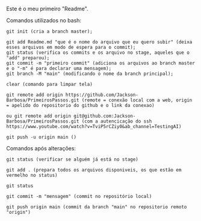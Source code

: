 Este é o meu primeiro "Readme".

Comandos utilizados no bash:

    git init (cria a branch master);

    git add Readme.md "que é o nome do arquivo que eu quero subir" (deixa esses arquivos em modo de espera para o commit);
    git status (verifica os commits e os arquivo no stage, aqueles que o "add" preparou);
    git commit -m "primeiro commit" (adiciona os arquivos ao branch master e o "-m" é para declarar uma mensagem);
    git branch -M "main" (modificando o nome da branch principal);

    clear (comando para limpar tela)

    git remote add origin https://github.com/Jackson-Barbosa/PrimeirosPassos.git (remote = conexão local com a web, origin = apelido do repositorio do github e o link da conexao)

    ou git remote add origin git@github.com:Jackson-Barbosa/PrimeirosPassos.git (com a autencicação do ssh https://www.youtube.com/watch?v=TviP5rCZiy0&ab_channel=TestingAI)

    git push -u origin main ()


Comandos após alterações:

    git status (verificar se alguém já está no stage)

    git add . (prepara todos os arquivos disponiveis, os que estão em vermelho no status)

    git status

    git commit -m "mensagem" (commit no repositório local)
    
    git push origin main (commit da branch "main" no repositorio remoto "origin")



